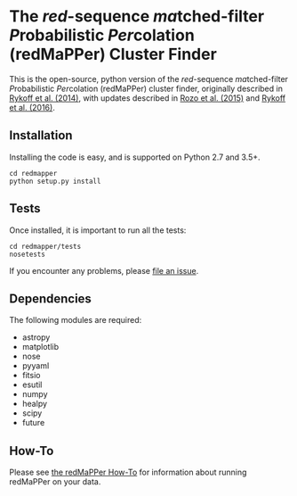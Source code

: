 The *red*-sequence *ma*tched-filter *P*robabilistic *Per*colation (redMaPPer)
Cluster Finder
=========

This is the open-source, python version of the *red*-sequence *ma*tched-filter
*P*robabilistic *Per*colation (redMaPPer) cluster finder, originally described
in [Rykoff et al. (2014)](http://adsabs.harvard.edu/abs/2014ApJ...785..104R),
with updates described in [Rozo et
al. (2015)](http://adsabs.harvard.edu/abs/2015MNRAS.453...38R) and [Rykoff et
al. (2016)](http://adsabs.harvard.edu/abs/2016ApJS..224....1R).

Installation
------------

Installing the code is easy, and is supported on Python 2.7 and 3.5+.

```
cd redmapper
python setup.py install
```

Tests
-----
Once installed, it is important to run all the tests:

```
cd redmapper/tests
nosetests
```

If you encounter any problems, please [file an
issue](https://github.com/erykoff/redmapper/issues).

Dependencies
------------
The following modules are required:
* astropy
* matplotlib
* nose
* pyyaml
* fitsio
* esutil
* numpy
* healpy
* scipy
* future

How-To
------
Please see [the redMaPPer How-To](how-to/README.md) for information about
running redMaPPer on your data.
